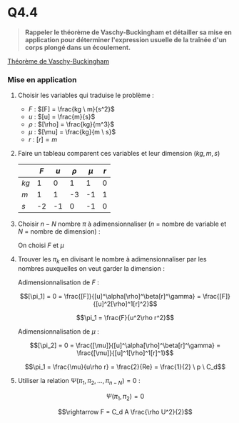 # Q4.4

> **Rappeler le théorème de Vaschy-Buckingham et détailler sa mise en application pour déterminer l'expression usuelle de la traînée d'un corps plongé dans un écoulement.**

[Théorème de Vaschy-Buckingham](../Notion/Théorème%20de%20Vaschy-Buckingham.md)

### Mise en application

1. Choisir les variables qui traduise le problème :

	- $F$ : $[F] = \frac{kg \ m}{s^2}$
	- $u$ : $[u] = \frac{m}{s}$
	- $\rho$ : $[\rho] = \frac{kg}{m^3}$
	- $\mu$ : $[\mu] = \frac{kg}{m \ s}$
	- $r$ : $[r] = m$

2. Faire un tableau  comparent ces variables et leur dimension ($kg, m, s$)

	|  | $F$ | $u$ | $\rho$ | $\mu$ | $r$ |
	|-|-|-|-|-|-|
	|$kg$|1|0|1|1|0
	|$m$|1|1|-3|-1|1
	|$s$|-2|-1|0|-1|0

3. Choisir $n-N$ nombre $\pi$ à adimensionnaliser ($n$ = nombre de variable et $N$ = nombre de dimension) :

	On choisi $F$ et $\mu$

4. Trouver les $\pi_k$ en divisant le nombre à adimensionnaliser par les nombres auxquelles on veut garder la dimension :

	Adimensionnalisation de $F$ :
	
	$$[\pi_1] = 0 = \frac{[F]}{[u]^\alpha[\rho]^\beta[r]^\gamma} = \frac{[F]}{[u]^2[\rho]^1[r]^2}$$

	$$\pi_1 = \frac{F}{u^2\rho r^2}$$

	Adimensionnalisation de $\mu$ :
	
	$$[\pi_2] = 0 = \frac{[\mu]}{[u]^\alpha[\rho]^\beta[r]^\gamma} = \frac{[\mu]}{[u]^1[\rho]^1[r]^1}$$

	$$\pi_1 = \frac{\mu}{u\rho r} = \frac{2}{Re} = \frac{1}{2} \ p \ C_d$$

5. Utiliser la relation $\Psi(\pi_1, \pi_2, ..., \pi_{n-N}) = 0$ :

	$$\Psi(\pi_1, \pi_2) = 0$$

	$$\rightarrow F = C_d A \frac{\rho U^2}{2}$$

